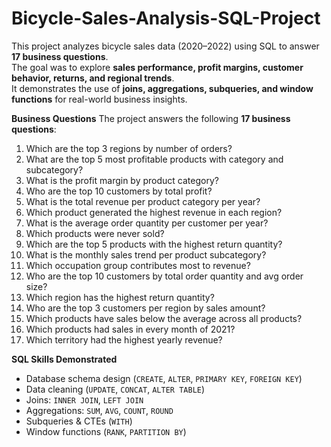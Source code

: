 # Bicycle-Sales-Analysis-SQL-Project
This project analyzes bicycle sales data (2020–2022) using SQL to answer **17 business questions**.  
The goal was to explore **sales performance, profit margins, customer behavior, returns, and regional trends**.  
It demonstrates the use of **joins, aggregations, subqueries, and window functions** for real-world business insights.




**Business Questions**
The project answers the following **17 business questions**:

1. Which are the top 3 regions by number of orders?  
2. What are the top 5 most profitable products with category and subcategory?  
3. What is the profit margin by product category?  
4. Who are the top 10 customers by total profit?  
5. What is the total revenue per product category per year?  
6. Which product generated the highest revenue in each region?  
7. What is the average order quantity per customer per year?  
8. Which products were never sold?  
9. Which are the top 5 products with the highest return quantity?  
10. What is the monthly sales trend per product subcategory?  
11. Which occupation group contributes most to revenue?  
12. Who are the top 10 customers by total order quantity and avg order size?  
13. Which region has the highest return quantity?  
14. Who are the top 3 customers per region by sales amount?  
15. Which products have sales below the average across all products?  
16. Which products had sales in every month of 2021?  
17. Which territory had the highest yearly revenue?



**SQL Skills Demonstrated**
- Database schema design (`CREATE`, `ALTER`, `PRIMARY KEY`, `FOREIGN KEY`)  
- Data cleaning (`UPDATE`, `CONCAT`, `ALTER TABLE`)  
- Joins: `INNER JOIN`, `LEFT JOIN`  
- Aggregations: `SUM`, `AVG`, `COUNT`, `ROUND`  
- Subqueries & CTEs (`WITH`)  
- Window functions (`RANK`, `PARTITION BY`) 
